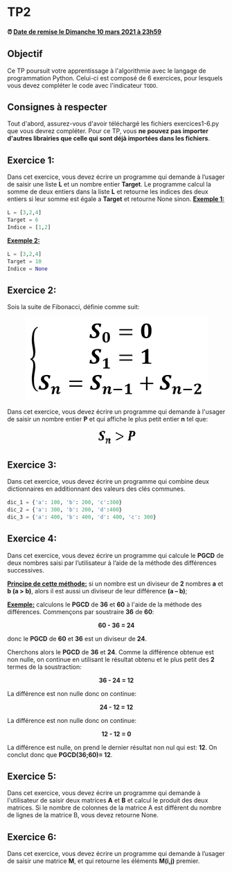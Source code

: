 # TP2

<!--- Changer la date de remise en modifiant le URL--->
#### :alarm_clock: [Date de remise le Dimanche 10 mars 2021 à 23h59](https://www.timeanddate.com/countdown/generic?iso=20210310T2359&p0=165&font=cursive)

## Objectif

Ce TP poursuit votre apprentissage à l'algorithmie avec le langage de programmation Python. Celui-ci est composé de 6 exercices, pour lesquels vous devez compléter le code avec l'indicateur `TODO`.

## Consignes à respecter

Tout d'abord, assurez-vous d'avoir téléchargé les fichiers exercices1-6.py que vous devrez compléter.
Pour ce TP, vous **ne pouvez pas importer d'autres librairies que celle qui sont déjà importées dans les fichiers**.


## Exercice 1:

Dans cet exercice, vous devez écrire un programme qui demande à l’usager de saisir une liste **L** et un nombre entier **Target**. Le programme calcul la somme de deux entiers dans la liste **L** et retourne les indices des deux entiers si leur somme est égale a **Target** et retourne None sinon.
**<ins>Exemple 1:</ins>**
```python
L = [3,2,4]
Target = 6
Indice = [1,2] 
```
**<ins>Exemple 2:</ins>**
```python
L = [3,2,4]
Target = 10
Indice = None 
```

## Exercice 2:

Sois la suite de Fibonacci, définie comme suit:

<p align="center">
     <img src="img/Fino_1.png?raw=true"/>
</p>


Dans cet exercice, vous devez écrire un programme qui demande à l'usager de saisir un nombre entier **P** et qui affiche le plus petit entier **n** tel que:

<p align="center">
     <img src="img/Fino_2.png?raw=true"/>
</p>
 
## Exercice 3:

Dans cet exercice, vous devez écrire un programme qui combine deux dictionnaires en additionnant des valeurs des clés communes.
```python
dic_1 = {'a': 100, 'b': 200, 'c':300}
dic_2 = {'a': 300, 'b': 200, 'd':400}
dic_3 = {'a': 400, 'b': 400, 'd': 400, 'c': 300}
```
## Exercice 4:

Dans cet exercice, vous devez écrire un programme qui calcule le **PGCD** de deux nombres saisi par l’utilisateur à l’aide de la méthode des différences successives.

**<ins>Principe de cette méthode:</ins>** si un nombre est un diviseur de **2** nombres **a** et **b (a > b)**, alors il est aussi un diviseur de leur différence **(a – b)**;

**<ins>Exemple:</ins>** calculons le **PGCD** de **36** et **60** à l'aide de la méthode des différences. Commençons par soustraire **36** de **60**:

**<div align="center"> 60 - 36 = 24</div>**

donc le **PGCD** de **60** et **36** est un diviseur de **24**.

Cherchons alors le **PGCD** de **36** et **24**. Comme la différence obtenue est non nulle, on continue en utilisant le résultat obtenu et le plus petit des **2** termes de la soustraction:

**<div align="center"> 36 - 24 = 12</div>**

La différence est non nulle donc on continue:

**<div align="center"> 24 - 12 = 12</div>**

La différence est non nulle donc on continue:

**<div align="center"> 12 - 12 = 0</div>**

La différence est nulle, on prend le dernier résultat non nul qui est: **12**. On conclut donc que **PGCD(36;60)= 12**.

## Exercice 5:

Dans cet exercice, vous devez écrire un programme qui demande à l'utilisateur de saisir deux matrices **A** et **B** et calcul le produit des deux matrices. Si le nombre de colonnes de la matrice A est diffèrent du nombre de lignes de la matrice B, vous devez retourne None.

## Exercice 6:

Dans cet exercice, vous devez écrire un programme qui demande à l’usager de saisir une matrice **M**, et qui retourne les éléments **M(i,j)** premier.
